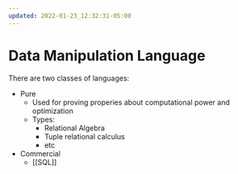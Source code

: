 ```yaml
---
updated: 2022-01-23_12:32:31-05:00
---
```

# Data Manipulation Language
There are two classes of languages:
* Pure
	* Used for proving properies about computational power and optimization
	* Types:
		* Relational Algebra
		* Tuple relational calculus 
		* etc
* Commercial
	* [[SQL]]
